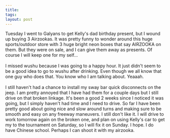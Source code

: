 ```yaml
---
title: 
tags: 
layout: post
---
```

Tuesday I went to Galyans to get Kelly's dad birthday present, but I wound up buying 3 Airzookas.  It was pretty funny to wonder around this huge sports/outdoor store with 3 huge bright neon boxes that say AIRZOOKA on them.  But they were on sale, and I can give them away as presents.  Of course I will keep one for my self... <br /><br />I missed wushu because I was going to a happy hour.  It just didn't seem to be a good idea to go to wushu after drinking.  Even though we all know that one guy who does that.  You know who I am talking about.  Yeaaah.<br /><br />I still haven't had a chance to install my sway bar quick disconnects on the jeep.  I am pretty annoyed that I have had them for a couple days but I still drive on that broken linkage.  It's been a good 2 weeks since I noticed it was going, but I simply haven't had time and I need to drive.  So far I have been pretty good about going nice and slow around turns and making sure to be smooth and easy on any freeway maneuvers.  I still don't like it.  I will drive to work tomorrow again on the broken one, and plan on using Kelly's car to get my to the tournament on Saturday, so I will fix it on Sunday.  I hope. I do have Chinese school.  Perhaps I can shoot it with my airzooka.
